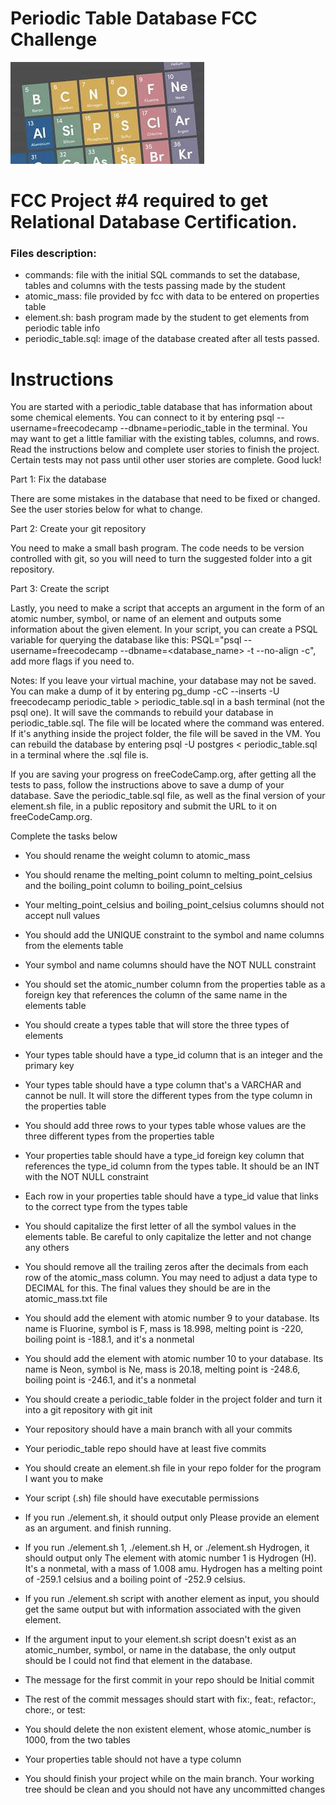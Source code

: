 # Periodic Table Database FCC Challenge
![Periodic Table image](img.jpeg "Periodic Table Logo")

# FCC Project #4 required to get Relational Database Certification.

### Files description:
* commands: file with the initial SQL commands to set the database, tables and columns with the tests passing made by the student
* atomic_mass: file provided by fcc with data to be entered on properties table
* element.sh: bash program made by the student to get elements from periodic table info
* periodic_table.sql: image of the database created after all tests passed.

# Instructions
You are started with a periodic_table database that has information about some chemical elements. You can connect to it by entering psql --username=freecodecamp --dbname=periodic_table in the terminal. You may want to get a little familiar with the existing tables, columns, and rows. Read the instructions below and complete user stories to finish the project. Certain tests may not pass until other user stories are complete. Good luck!

Part 1: Fix the database

There are some mistakes in the database that need to be fixed or changed. See the user stories below for what to change.

Part 2: Create your git repository

You need to make a small bash program. The code needs to be version controlled with git, so you will need to turn the suggested folder into a git repository.

Part 3: Create the script

Lastly, you need to make a script that accepts an argument in the form of an atomic number, symbol, or name of an element and outputs some information about the given element. In your script, you can create a PSQL variable for querying the database like this: PSQL="psql --username=freecodecamp --dbname=<database_name> -t --no-align -c", add more flags if you need to.

Notes:
If you leave your virtual machine, your database may not be saved. You can make a dump of it by entering pg_dump -cC --inserts -U freecodecamp periodic_table > periodic_table.sql in a bash terminal (not the psql one). It will save the commands to rebuild your database in periodic_table.sql. The file will be located where the command was entered. If it's anything inside the project folder, the file will be saved in the VM. You can rebuild the database by entering psql -U postgres < periodic_table.sql in a terminal where the .sql file is.

If you are saving your progress on freeCodeCamp.org, after getting all the tests to pass, follow the instructions above to save a dump of your database. Save the periodic_table.sql file, as well as the final version of your element.sh file, in a public repository and submit the URL to it on freeCodeCamp.org.

Complete the tasks below

* You should rename the weight column to atomic_mass

* You should rename the melting_point column to melting_point_celsius and the boiling_point column to boiling_point_celsius

* Your melting_point_celsius and boiling_point_celsius columns should not accept null values

* You should add the UNIQUE constraint to the symbol and name columns from the elements table

* Your symbol and name columns should have the NOT NULL constraint

* You should set the atomic_number column from the properties table as a foreign key that references the column of the same name in the elements table

* You should create a types table that will store the three types of elements

* Your types table should have a type_id column that is an integer and the primary key

* Your types table should have a type column that's a VARCHAR and cannot be null. It will store the different types from the type column in the properties table

* You should add three rows to your types table whose values are the three different types from the properties table

* Your properties table should have a type_id foreign key column that references the type_id column from the types table. It should be an INT with the NOT NULL constraint

* Each row in your properties table should have a type_id value that links to the correct type from the types table

* You should capitalize the first letter of all the symbol values in the elements table. Be careful to only capitalize the letter and not change any others

* You should remove all the trailing zeros after the decimals from each row of the atomic_mass column. You may need to adjust a data type to DECIMAL for this. The final values they should be are in the atomic_mass.txt file

* You should add the element with atomic number 9 to your database. Its name is Fluorine, symbol is F, mass is 18.998, melting point is -220, boiling point is -188.1, and it's a nonmetal

* You should add the element with atomic number 10 to your database. Its name is Neon, symbol is Ne, mass is 20.18, melting point is -248.6, boiling point is -246.1, and it's a nonmetal

* You should create a periodic_table folder in the project folder and turn it into a git repository with git init

* Your repository should have a main branch with all your commits

* Your periodic_table repo should have at least five commits

* You should create an element.sh file in your repo folder for the program I want you to make

* Your script (.sh) file should have executable permissions

* If you run ./element.sh, it should output only Please provide an element as an argument. and finish running.

* If you run ./element.sh 1, ./element.sh H, or ./element.sh Hydrogen, it should output only The element with atomic number 1 is Hydrogen (H). It's a nonmetal, with a mass of 1.008 amu. Hydrogen has a melting point of -259.1 celsius and a boiling point of -252.9 celsius.

* If you run ./element.sh script with another element as input, you should get the same output but with information associated with the given element.

* If the argument input to your element.sh script doesn't exist as an atomic_number, symbol, or name in the database, the only output should be I could not find that element in the database.

* The message for the first commit in your repo should be Initial commit

* The rest of the commit messages should start with fix:, feat:, refactor:, chore:, or test:

* You should delete the non existent element, whose atomic_number is 1000, from the two tables

* Your properties table should not have a type column

* You should finish your project while on the main branch. Your working tree should be clean and you should not have any uncommitted changes